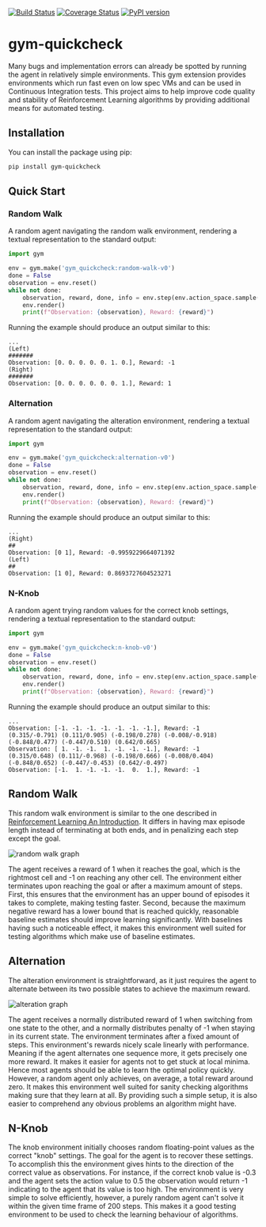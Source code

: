 [![Build Status](https://travis-ci.org/SwamyDev/gym-quickcheck.svg?branch=master)](https://travis-ci.org/SwamyDev/gym-quickcheck) [![Coverage Status](https://coveralls.io/repos/github/SwamyDev/gym-quickcheck/badge.svg?branch=master)](https://coveralls.io/github/SwamyDev/gym-quickcheck?branch=master) [![PyPI version](https://badge.fury.io/py/gym-quickcheck.svg)](https://badge.fury.io/py/gym-quickcheck)

# gym-quickcheck
Many bugs and implementation errors can already be spotted by running the agent in relatively simple environments. This gym extension provides environments which run fast even on low spec VMs and can be used in Continuous Integration tests. This project aims to help improve code quality and stability of Reinforcement Learning algorithms by providing additional means for automated testing.

## Installation
You can install the package using pip:
```bash
pip install gym-quickcheck
```

## Quick Start

### Random Walk
A random agent navigating the random walk environment, rendering a textual representation to the standard output:

[embedmd]:# (examples/random_walk.py python)
```python
import gym

env = gym.make('gym_quickcheck:random-walk-v0')
done = False
observation = env.reset()
while not done:
    observation, reward, done, info = env.step(env.action_space.sample())
    env.render()
    print(f"Observation: {observation}, Reward: {reward}")
```

Running the example should produce an output similar to this:
```
...
(Left)
#######
Observation: [0. 0. 0. 0. 0. 1. 0.], Reward: -1
(Right)
#######
Observation: [0. 0. 0. 0. 0. 0. 1.], Reward: 1
```

### Alternation
A random agent navigating the alteration environment, rendering a textual representation to the standard output:

[embedmd]:# (examples/alternation.py python)
```python
import gym

env = gym.make('gym_quickcheck:alternation-v0')
done = False
observation = env.reset()
while not done:
    observation, reward, done, info = env.step(env.action_space.sample())
    env.render()
    print(f"Observation: {observation}, Reward: {reward}")
```

Running the example should produce an output similar to this:
```
...
(Right)
##
Observation: [0 1], Reward: -0.9959229664071392
(Left)
##
Observation: [1 0], Reward: 0.8693727604523271
```

### N-Knob
A random agent trying random values for the correct knob settings, rendering a textual representation to the standard output:

[embedmd]:# (examples/n_knob.py python)
```python
import gym

env = gym.make('gym_quickcheck:n-knob-v0')
done = False
observation = env.reset()
while not done:
    observation, reward, done, info = env.step(env.action_space.sample())
    env.render()
    print(f"Observation: {observation}, Reward: {reward}")
```

Running the example should produce an output similar to this:
```
...
Observation: [-1. -1. -1. -1. -1. -1. -1.], Reward: -1
(0.315/-0.791) (0.111/0.905) (-0.198/0.278) (-0.008/-0.918) (-0.848/0.477) (-0.447/0.510) (0.642/0.665)
Observation: [ 1. -1. -1.  1. -1. -1. -1.], Reward: -1
(0.315/0.648) (0.111/-0.968) (-0.198/0.666) (-0.008/0.404) (-0.848/0.652) (-0.447/-0.453) (0.642/-0.497)
Observation: [-1.  1. -1. -1. -1.  0.  1.], Reward: -1
```

## Random Walk
This random walk environment is similar to the one described in [Reinforcement Learning An Introduction](http://incompleteideas.net/book/the-book-2nd.html). It differs in having max episode length instead of terminating at both ends, and in penalizing each step except the goal.

![random walk graph](assets/random-walk.png)

The agent receives a reward of 1 when it reaches the goal, which is the rightmost cell and -1 on reaching any other cell. The environment either terminates upon reaching the goal or after a maximum amount of steps. First, this ensures that the environment has an upper bound of episodes it takes to complete, making testing faster. Second, because the maximum negative reward has a lower bound that is reached quickly, reasonable baseline estimates should improve learning significantly. With baselines having such a noticeable effect, it makes this environment well suited for testing algorithms which make use of baseline estimates. 

## Alternation
The alteration environment is straightforward, as it just requires the agent to alternate between its two possible states to achieve the maximum reward.

![alteration graph](assets/alteration.png)

The agent receives a normally distributed reward of 1 when switching from one state to the other, and a normally distributes penalty of -1 when staying in its current state. The environment terminates after a fixed amount of steps. This environment's rewards nicely scale linearly with performance. Meaning if the agent alternates one sequence more, it gets precisely one more reward. It makes it easier for agents not to get stuck at local minima. Hence most agents should be able to learn the optimal policy quickly. However, a random agent only achieves, on average, a total reward around zero. It makes this environment well suited for sanity checking algorithms making sure that they learn at all. By providing such a simple setup, it is also easier to comprehend any obvious problems an algorithm might have.  

## N-Knob
The knob environment initially chooses random floating-point values as the correct "knob" settings. The goal for the agent is to recover these settings. To accomplish this the environment gives hints to the direction of the correct value as observations. For instance, if the correct knob value is -0.3 and the agent sets the action value to 0.5 the observation would return -1 indicating to the agent that its value is too high. The environment is very simple to solve efficiently, however, a purely random agent can't solve it within the given time frame of 200 steps. This makes it a good testing environment to be used to check the learning behaviour of algorithms. 
